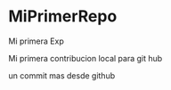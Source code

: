 # MiPrimerRepo
Mi primera Exp



Mi primera contribucion local para git hub 

un commit mas desde github 
